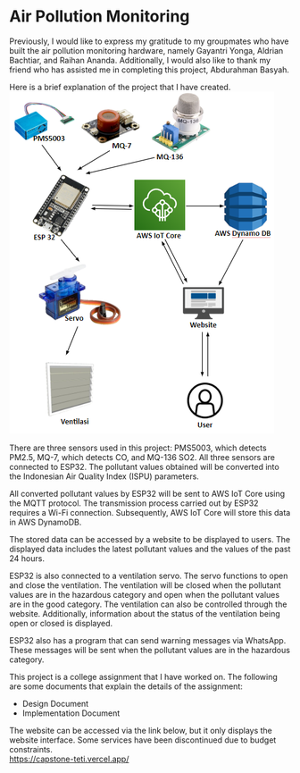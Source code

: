 # Air Pollution Monitoring

Previously, I would like to express my gratitude to my groupmates who have built the air pollution monitoring hardware, namely Gayantri Yonga, Aldrian Bachtiar, and Raihan Ananda. Additionally, I would also like to thank my friend who has assisted me in completing this project, Abdurahman Basyah. <br />

Here is a brief explanation of the project that I have created. <br />
![Alt text](https://github.com/alfathlathif/air-pollution-monitoring-project/blob/master/Project%20Design%20Diagram.png) <br />

There are three sensors used in this project: PMS5003, which detects PM2.5, MQ-7, which detects CO, and MQ-136 SO2. All three sensors are connected to ESP32. The pollutant values obtained will be converted into the Indonesian Air Quality Index (ISPU) parameters. <br />

All converted pollutant values by ESP32 will be sent to AWS IoT Core using the MQTT protocol. The transmission process carried out by ESP32 requires a Wi-Fi connection. Subsequently, AWS IoT Core will store this data in AWS DynamoDB. <br />

The stored data can be accessed by a website to be displayed to users. The displayed data includes the latest pollutant values and the values of the past 24 hours. <br />

ESP32 is also connected to a ventilation servo. The servo functions to open and close the ventilation. The ventilation will be closed when the pollutant values are in the hazardous category and open when the pollutant values are in the good category. The ventilation can also be controlled through the website. Additionally, information about the status of the ventilation being open or closed is displayed. <br />

ESP32 also has a program that can send warning messages via WhatsApp. These messages will be sent when the pollutant values are in the hazardous category. <br />

This project is a college assignment that I have worked on. The following are some documents that explain the details of the assignment: <br />
- Design Document 
- Implementation Document

The website can be accessed via the link below, but it only displays the website interface. Some services have been discontinued due to budget constraints. <br />
https://capstone-teti.vercel.app/
